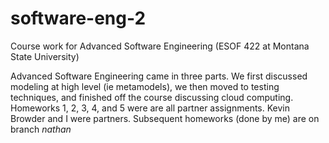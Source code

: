 # software-eng-2
Course work for Advanced Software Engineering (ESOF 422 at Montana State University)

Advanced Software Engineering came in three parts. We first discussed modeling at high level (ie metamodels), we then moved to testing techniques, and finished off the course discussing cloud computing.
Homeworks 1, 2, 3, 4, and 5 were are all partner assignments. Kevin Browder and I were partners.
Subsequent homeworks (done by me) are on branch *nathan*

